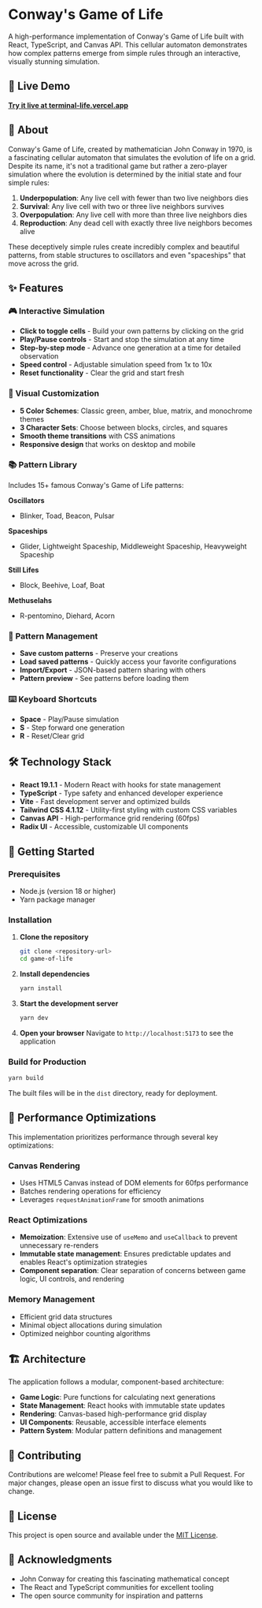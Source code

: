 # Conway's Game of Life

A high-performance implementation of Conway's Game of Life built with React, TypeScript, and Canvas API. This cellular automaton demonstrates how complex patterns emerge from simple rules through an interactive, visually stunning simulation.

## 🚀 Live Demo

**[Try it live at terminal-life.vercel.app](https://terminal-life.vercel.app)**

## 📖 About

Conway's Game of Life, created by mathematician John Conway in 1970, is a fascinating cellular automaton that simulates the evolution of life on a grid. Despite its name, it's not a traditional game but rather a zero-player simulation where the evolution is determined by the initial state and four simple rules:

1. **Underpopulation**: Any live cell with fewer than two live neighbors dies
2. **Survival**: Any live cell with two or three live neighbors survives
3. **Overpopulation**: Any live cell with more than three live neighbors dies
4. **Reproduction**: Any dead cell with exactly three live neighbors becomes alive

These deceptively simple rules create incredibly complex and beautiful patterns, from stable structures to oscillators and even "spaceships" that move across the grid.

## ✨ Features

### 🎮 Interactive Simulation
- **Click to toggle cells** - Build your own patterns by clicking on the grid
- **Play/Pause controls** - Start and stop the simulation at any time
- **Step-by-step mode** - Advance one generation at a time for detailed observation
- **Speed control** - Adjustable simulation speed from 1x to 10x
- **Reset functionality** - Clear the grid and start fresh

### 🎨 Visual Customization
- **5 Color Schemes**: Classic green, amber, blue, matrix, and monochrome themes
- **3 Character Sets**: Choose between blocks, circles, and squares
- **Smooth theme transitions** with CSS animations
- **Responsive design** that works on desktop and mobile

### 📚 Pattern Library
Includes 15+ famous Conway's Game of Life patterns:

**Oscillators**
- Blinker, Toad, Beacon, Pulsar

**Spaceships**
- Glider, Lightweight Spaceship, Middleweight Spaceship, Heavyweight Spaceship

**Still Lifes**
- Block, Beehive, Loaf, Boat

**Methuselahs**
- R-pentomino, Diehard, Acorn

### 💾 Pattern Management
- **Save custom patterns** - Preserve your creations
- **Load saved patterns** - Quickly access your favorite configurations
- **Import/Export** - JSON-based pattern sharing with others
- **Pattern preview** - See patterns before loading them

### ⌨️ Keyboard Shortcuts
- **Space** - Play/Pause simulation
- **S** - Step forward one generation
- **R** - Reset/Clear grid

## 🛠️ Technology Stack

- **React 19.1.1** - Modern React with hooks for state management
- **TypeScript** - Type safety and enhanced developer experience
- **Vite** - Fast development server and optimized builds
- **Tailwind CSS 4.1.12** - Utility-first styling with custom CSS variables
- **Canvas API** - High-performance grid rendering (60fps)
- **Radix UI** - Accessible, customizable UI components

## 🚀 Getting Started

### Prerequisites
- Node.js (version 18 or higher)
- Yarn package manager

### Installation

1. **Clone the repository**
   ```bash
   git clone <repository-url>
   cd game-of-life
   ```

2. **Install dependencies**
   ```bash
   yarn install
   ```

3. **Start the development server**
   ```bash
   yarn dev
   ```

4. **Open your browser**
   Navigate to `http://localhost:5173` to see the application

### Build for Production

```bash
yarn build
```

The built files will be in the `dist` directory, ready for deployment.

## 🎯 Performance Optimizations

This implementation prioritizes performance through several key optimizations:

### Canvas Rendering
- Uses HTML5 Canvas instead of DOM elements for 60fps performance
- Batches rendering operations for efficiency
- Leverages `requestAnimationFrame` for smooth animations

### React Optimizations
- **Memoization**: Extensive use of `useMemo` and `useCallback` to prevent unnecessary re-renders
- **Immutable state management**: Ensures predictable updates and enables React's optimization strategies
- **Component separation**: Clear separation of concerns between game logic, UI controls, and rendering

### Memory Management
- Efficient grid data structures
- Minimal object allocations during simulation
- Optimized neighbor counting algorithms

## 🏗️ Architecture

The application follows a modular, component-based architecture:

- **Game Logic**: Pure functions for calculating next generations
- **State Management**: React hooks with immutable state updates
- **Rendering**: Canvas-based high-performance grid display
- **UI Components**: Reusable, accessible interface elements
- **Pattern System**: Modular pattern definitions and management

## 🤝 Contributing

Contributions are welcome! Please feel free to submit a Pull Request. For major changes, please open an issue first to discuss what you would like to change.

## 📝 License

This project is open source and available under the [MIT License](LICENSE).

## 🙏 Acknowledgments

- John Conway for creating this fascinating mathematical concept
- The React and TypeScript communities for excellent tooling
- The open source community for inspiration and patterns
